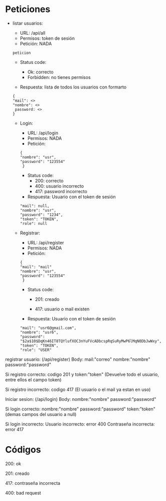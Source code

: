 
# Peticiones

 - listar usuarios:
    - URL: /api/all
    - Permisos: token de sesión
    - Petición: NADA
    ```
    peticion
    ```
    - Status code:
        - Ok: correcto
        - Forbidden: no tienes permisos   

    - Respuesta: lista  de todos los usuarios con formarto 
    ```
    { 
    "mail": <>
    "nombre": <>
     password: <>
    }
    ```
    
    
    - Login:
        - URL: /api/login
        - Permisos: NADA
        - Petición:
       
        ```
        {        
        "nombre": "usr",
        "password": "123554"       
         }
        ```
        
        - Status code:
          - 200: correcto
          - 400: usuario incorrecto
          - 417: password incorrecto  
         - Respuesta: Usuario con el token de sesión
        ```
        "mail": null,
        "nombre": "usr",
        "password": "1234",
        "token": "TOKEN",
        "role": null
        ```
        
        
     - Registrar:
        - URL: /api/register
        - Permisos: NADA
        - Petición:
       
        ```
        {
        "mail": "mail"
        "nombre": "usr",
        "password": "123554"       
         }
        ```
        - Status code:
          - 201: creado
          
          - 417: usuario o mail existen
        
        
         - Respuesta: Usuario con el token de sesión
        ```
        "mail": "usr6@gmail.com",
        "nombre": "usr6",
        "password": "$2a$10$DqKn46IT8TQYlufXOC3nYuFVcADbcspRqSuRyMwP6lMqN0DbJwWxy",
        "token": "TOKEN",
        "role": "USER"
        ```



registrar usuario:
(/api/register)
Body:
mail:"correo"
nombre:"nombre"
password:"password"

Si registro correcto:
codigo 201 y token:"token" (Devuelve todo el usuario, entre ellos el campo token)

Si registro incorrecto:
codigo 417 (El usuario o el mail ya estan en uso)


Iniciar sesion:
(/api/login)
Body:
nombre:"nombre"
password:"password"

Si login correcto:
nombre:"nombre"
password:"password"
token:"token"
(demas campos del usuario a null)

Si login incorrecto:
Usuario incorrecto: error 400 
Contraseña incorrecta: error 417


# Códigos

200: ok

201: creado

417: contraseña incorrecta

400: bad request
